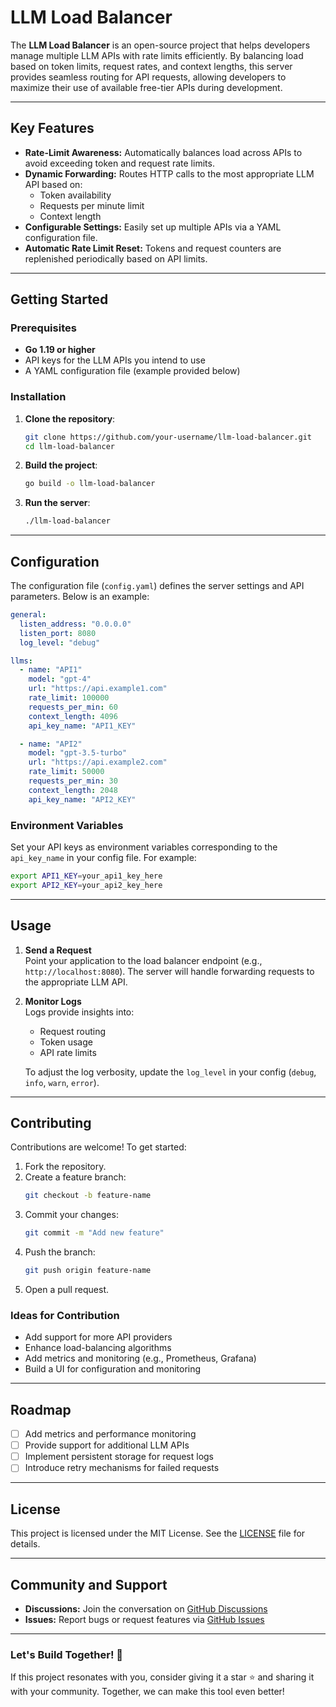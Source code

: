 # LLM Load Balancer

The **LLM Load Balancer** is an open-source project that helps developers manage multiple LLM APIs with rate limits efficiently. By balancing load based on token limits, request rates, and context lengths, this server provides seamless routing for API requests, allowing developers to maximize their use of available free-tier APIs during development.

---

## Key Features

- **Rate-Limit Awareness:** Automatically balances load across APIs to avoid exceeding token and request rate limits.
- **Dynamic Forwarding:** Routes HTTP calls to the most appropriate LLM API based on:
  - Token availability
  - Requests per minute limit
  - Context length
- **Configurable Settings:** Easily set up multiple APIs via a YAML configuration file.
- **Automatic Rate Limit Reset:** Tokens and request counters are replenished periodically based on API limits.

---

## Getting Started

### Prerequisites

- **Go 1.19 or higher**
- API keys for the LLM APIs you intend to use
- A YAML configuration file (example provided below)

### Installation

1. **Clone the repository**:

   ```bash
   git clone https://github.com/your-username/llm-load-balancer.git
   cd llm-load-balancer
   ```

2. **Build the project**:

   ```bash
   go build -o llm-load-balancer
   ```

3. **Run the server**:
   ```bash
   ./llm-load-balancer
   ```

---

## Configuration

The configuration file (`config.yaml`) defines the server settings and API parameters. Below is an example:

```yaml
general:
  listen_address: "0.0.0.0"
  listen_port: 8080
  log_level: "debug"

llms:
  - name: "API1"
    model: "gpt-4"
    url: "https://api.example1.com"
    rate_limit: 100000
    requests_per_min: 60
    context_length: 4096
    api_key_name: "API1_KEY"

  - name: "API2"
    model: "gpt-3.5-turbo"
    url: "https://api.example2.com"
    rate_limit: 50000
    requests_per_min: 30
    context_length: 2048
    api_key_name: "API2_KEY"
```

### Environment Variables

Set your API keys as environment variables corresponding to the `api_key_name` in your config file. For example:

```bash
export API1_KEY=your_api1_key_here
export API2_KEY=your_api2_key_here
```

---

## Usage

1. **Send a Request**  
   Point your application to the load balancer endpoint (e.g., `http://localhost:8080`).
   The server will handle forwarding requests to the appropriate LLM API.

2. **Monitor Logs**  
   Logs provide insights into:

   - Request routing
   - Token usage
   - API rate limits

   To adjust the log verbosity, update the `log_level` in your config (`debug`, `info`, `warn`, `error`).

---

## Contributing

Contributions are welcome! To get started:

1. Fork the repository.
2. Create a feature branch:
   ```bash
   git checkout -b feature-name
   ```
3. Commit your changes:
   ```bash
   git commit -m "Add new feature"
   ```
4. Push the branch:
   ```bash
   git push origin feature-name
   ```
5. Open a pull request.

### Ideas for Contribution

- Add support for more API providers
- Enhance load-balancing algorithms
- Add metrics and monitoring (e.g., Prometheus, Grafana)
- Build a UI for configuration and monitoring

---

## Roadmap

- [ ] Add metrics and performance monitoring
- [ ] Provide support for additional LLM APIs
- [ ] Implement persistent storage for request logs
- [ ] Introduce retry mechanisms for failed requests

---

## License

This project is licensed under the MIT License. See the [LICENSE](LICENSE) file for details.

---

## Community and Support

- **Discussions:** Join the conversation on [GitHub Discussions](https://github.com/your-username/llm-load-balancer/discussions)
- **Issues:** Report bugs or request features via [GitHub Issues](https://github.com/your-username/llm-load-balancer/issues)

---

### Let's Build Together! 🚀

If this project resonates with you, consider giving it a star ⭐ and sharing it with your community. Together, we can make this tool even better!
